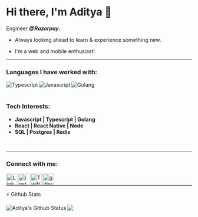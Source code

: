 # Hi there, I'm Aditya 👋

Engineer **_@Razorpay_.**

- Always looking ahead to learn & experience something new.

- I'm a web and mobile enthusiast!

<hr/>

### Languages I have worked with:
<img align="left" alt="Typescript" src="https://img.icons8.com/color/50/000000/typescript.png" />
<img align="left" alt="Javascript" src="https://img.icons8.com/color/50/000000/javascript.png" />
<img align="left" alt="Golang" src="https://img.icons8.com/color/50/000000/golang.png" />

<br/><br/>

### Tech Interests:

- **Javascript | Typescript | Golang**
- **React | React Native | Node**
- **SQL | Postgres | Redis**

<br/>

<!--<br/><br/><br/><hr/>-->



<hr/>

### Connect with me:

[<img align="left" alt="LinkedIn" width="30px" src="https://img.icons8.com/color/50/000000/linkedin.png" />][linkedin]
[<img align="left" alt="insta" width="30px" src="https://img.icons8.com/color/50/000000/instagram.png" />][instagram]
[<img align="left" alt="Twitter" width="30px" src="https://img.icons8.com/color/50/000000/twitter.png" />][twitter]
[<img align="left" alt="github" width="30px"  src="https://img.icons8.com/color/50/000000/github.png" />][github]

[twitter]: https://twitter.com/adijha07
[linkedin]: https://linkedin.com/in/adijha07
[github]: https://www.github.com/adijha
[instagram]: https://www.instagram.com/adijha07

<br/><hr/>

:zap: Github Stats

 <img align="left" alt="Aditya's Github Status" src="https://github-readme-stats.vercel.app/api?username=adijha&show_icons=true&hide_border=true&theme=dracula" />
 <img align="left" src="https://github-readme-stats.vercel.app/api/top-langs/?username=adijha&theme=dracula&layout=compact" />
